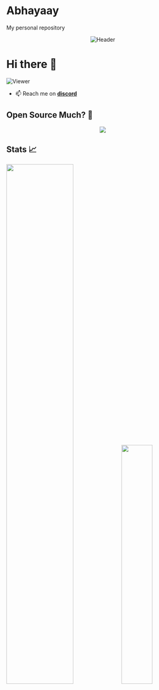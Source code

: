 # Abhayaay
My personal repository 
<p align="middle"> <img src ="https://capsule-render.vercel.app/api?type=waving&color=auto&height=200&section=header&text=Abhay%20Yadav&animation=fadeIn&fontAlignY=38&desc=My%20code%20be%20with%20you!&descAlignY=55&descAlign=61" alt="Header" /> </p>

# Hi there 👋

![Viewer](https://komarev.com/ghpvc/?username=Abhayaay&color=green)

- 📫 Reach me on **[discord](https://discord.com/users/734666538224844841/)**

## Open Source Much? 🤔


<p align="middle">
	<img src="https://skillicons.dev/icons?i=mysql,python,arduino,kotlin,anaconda,androidstuido" />
</p>

## Stats 📈

<p float="left">
  <img src="https://github-readme-stats-chi-tan.vercel.app/api?username=Abhayaay&include_all_commits=true&show_icons=true&hide_title=true&hide_border=true&theme=dark" width="59%" />
  <img src="https://github-readme-stats-chi-tan.vercel.app/api/top-langs/?username=Abhayaay&langs_count=10&layout=compact&theme=dark&hide_border=true" width="40%" />
</p>


